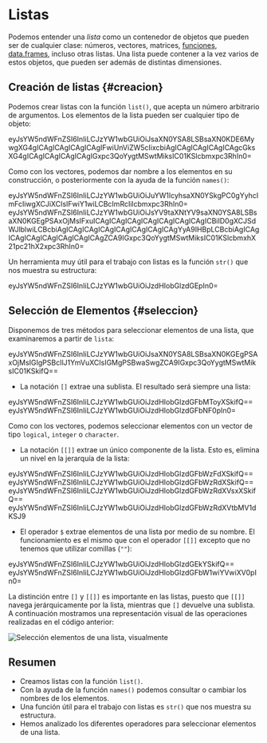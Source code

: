 <script src="https://cdn.datacamp.com/datacamp-light-latest.min.js"></script>








# Listas

Podemos entender una _lista_ como un contenedor de objetos que pueden ser de cualquier clase: números, vectores, matrices, [funciones](../../funciones/funciones.md), [data.frames](../../estructuras_datos/data_frames/data_frames.md), incluso otras listas. Una lista puede contener a la vez varios de estos objetos, que pueden ser además de distintas dimensiones.

## Creación de listas {#creacion}

Podemos crear listas con la función `list()`, que acepta un número arbitrario de 
argumentos. Los elementos de la lista pueden ser cualquier tipo de objeto:

<div data-datacamp-exercise data-height="300" data-encoded="true">eyJsYW5ndWFnZSI6InIiLCJzYW1wbGUiOiJsaXN0YSA8LSBsaXN0KDE6MywgXG4gICAgICAgICAgICAgIFwiUnViZW5cIixcbiAgICAgICAgICAgICAgcGksXG4gICAgICAgICAgICAgIGxpc3QoYygtMSwtMiksIC01KSlcbmxpc3RhIn0=</div>

Como con los vectores, podemos dar nombre a los elementos en su construcción, o 
posteriormente con la ayuda de la función `names()`:

<div data-datacamp-exercise data-height="300" data-encoded="true">eyJsYW5ndWFnZSI6InIiLCJzYW1wbGUiOiJuYW1lcyhsaXN0YSkgPC0gYyhcImFcIiwgXCJiXCIsIFwiY1wiLCBcImRcIilcbmxpc3RhIn0=</div>

<div data-datacamp-exercise data-height="300" data-encoded="true">eyJsYW5ndWFnZSI6InIiLCJzYW1wbGUiOiJsYV9taXNtYV9saXN0YSA8LSBsaXN0KGEgPSAxOjMsIFxuICAgICAgICAgICAgICAgICAgICAgICBiID0gXCJSdWJlblwiLCBcbiAgICAgICAgICAgICAgICAgICAgICAgYyA9IHBpLCBcbiAgICAgICAgICAgICAgICAgICAgICAgZCA9IGxpc3QoYygtMSwtMiksIC01KSlcbmxhX21pc21hX2xpc3RhIn0=</div>

Un herramienta muy útil para el trabajo con listas es la función `str()` que nos muestra
su estructura:

<div data-datacamp-exercise data-height="300" data-encoded="true">eyJsYW5ndWFnZSI6InIiLCJzYW1wbGUiOiJzdHIobGlzdGEpIn0=</div>


## Selección de Elementos {#seleccion}

Disponemos de tres métodos para seleccionar elementos de una lista, que examinaremos
a partir de `lista`:

<div data-datacamp-exercise data-height="300" data-encoded="true">eyJsYW5ndWFnZSI6InIiLCJzYW1wbGUiOiJsaXN0YSA8LSBsaXN0KGEgPSAxOjMsIGIgPSBcIlJ1YmVuXCIsIGMgPSBwaSwgZCA9IGxpc3QoYygtMSwtMiksIC01KSkifQ==</div>

- La notación `[]` extrae una sublista. El resultado será siempre una lista:

<div data-datacamp-exercise data-height="300" data-encoded="true">eyJsYW5ndWFnZSI6InIiLCJzYW1wbGUiOiJzdHIobGlzdGFbMToyXSkifQ==</div>

<div data-datacamp-exercise data-height="300" data-encoded="true">eyJsYW5ndWFnZSI6InIiLCJzYW1wbGUiOiJzdHIobGlzdGFbNF0pIn0=</div>


Como con los vectores, podemos seleccionar elementos con un vector de tipo `logical`,
`integer` o `character`.

- La notación `[[]]` extrae un único componente de la lista. Esto es, elimina un nivel
en la jerarquía de la lista:

<div data-datacamp-exercise data-height="300" data-encoded="true">eyJsYW5ndWFnZSI6InIiLCJzYW1wbGUiOiJzdHIobGlzdGFbWzFdXSkifQ==</div>


<div data-datacamp-exercise data-height="300" data-encoded="true">eyJsYW5ndWFnZSI6InIiLCJzYW1wbGUiOiJzdHIobGlzdGFbWzRdXSkifQ==</div>

<div data-datacamp-exercise data-height="300" data-encoded="true">eyJsYW5ndWFnZSI6InIiLCJzYW1wbGUiOiJzdHIobGlzdGFbWzRdXVsxXSkifQ==</div>

<div data-datacamp-exercise data-height="300" data-encoded="true">eyJsYW5ndWFnZSI6InIiLCJzYW1wbGUiOiJzdHIobGlzdGFbWzRdXVtbMV1dKSJ9</div>

- El operador `$` extrae elementos de una lista por medio de su nombre. El funcionamiento es el mismo que con el
operador `[[]]` excepto que no tenemos que utilizar comillas (`""`):

<div data-datacamp-exercise data-height="300" data-encoded="true">eyJsYW5ndWFnZSI6InIiLCJzYW1wbGUiOiJzdHIobGlzdGEkYSkifQ==</div>

<div data-datacamp-exercise data-height="300" data-encoded="true">eyJsYW5ndWFnZSI6InIiLCJzYW1wbGUiOiJzdHIobGlzdGFbW1wiYVwiXV0pIn0=</div>


La distinción entre `[]` y `[[]]` es importante en las listas, puesto que `[[]]` navega jerárquicamente por la lista,
mientras que `[]` devuelve una sublista. A continuación mostramos una representación visual de las operaciones realizadas
en el código anterior:

![Selección elementos de una lista, visualmente](http://i.imgur.com/OZt8KNs.png)


## Resumen

- Creamos listas con la función `list()`.
- Con la ayuda de la función `names()` podemos consultar o cambiar los nombres
de los elementos.
- Una función útil para el trabajo con listas es `str()` que nos muestra su estructura.
- Hemos analizado los diferentes operadores para seleccionar elementos de una lista.









